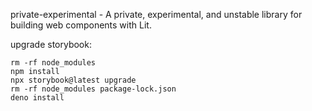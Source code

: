 private-experimental - A private, experimental, and unstable library for building web components with Lit.


upgrade storybook:

```terminal
rm -rf node_modules
npm install
npx storybook@latest upgrade
rm -rf node_modules package-lock.json
deno install
```